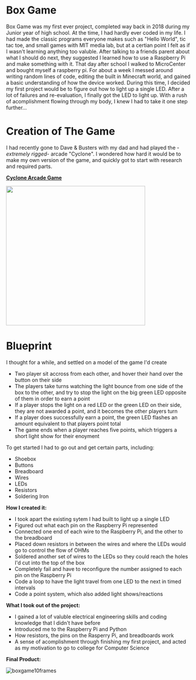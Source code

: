 # Box Game
Box Game was my first ever project, completed way back in 2018 during my Junior year of high school. At the time, I had hardly ever coded in my life. I had made the classic programs everyone makes such as "Hello World", tic tac toe, and small games with MIT media lab, but at a certian point I felt as if I wasn't learning anything too valuble. After talking to a friends parent about what I should do next, they suggested I learned how to use a Raspberry Pi and make something with it. That day after school I walked to MicroCenter and bought myself a raspberry pi. For about a week I messed around writing random lines of code, editing the built in Minecraft world, and gained a basic understanding of how the device worked. During this time, I decided my first project would be to figure out how to light up a single LED. After a lot of failures and re-evaluation, I finally got the LED to light up. With a rush of acomplishment flowing through my body, I knew I had to take it one step further...

# Creation of The Game
I had recently gone to Dave & Busters with my dad and had played the -*extremely rigged*- arcade "Cyclone". I wondered how hard it would be to make my own version of the game, and quickly got to start with research and required parts. 

**[Cyclone Arcade Game](https://www.betson.com/amusement-products/cyclone/)**

<img src="https://user-images.githubusercontent.com/75161978/150029734-cc76dd88-059a-4117-aa4b-8dcea232e890.gif" width="380">

# Blueprint
I thought for a while, and settled on a model of the game I'd create
- Two player sit accross from each other, and hover their hand over the button on their side
- The players take turns watching the light bounce from one side of the box to the other, and try to stop the light on the big green LED opposite of them in order to earn a point
- If a player stops the light on a red LED or the green LED on their side, they are not awarded a point, and it becomes the other players turn
- If a player does successfully earn a point, the green LED flashes an amount equivalent to that players point total
- The game ends when a player reaches five points, which triggers a short light show for their enoyment


To get started I had to go out and get certain parts, including:
- Shoebox
- Buttons
- Breadboard
- Wires
- LEDs
- Resistors
- Soldering Iron


**How I created it:**
- I took apart the existing sytem I had built to light up a single LED
- Figured out what each pin on the Raspberry Pi represented
- Connected one end of each wire to the Raspberry Pi, and the other to the breadboard
- Placed down resistors in between the wires and where the LEDs would go to control the flow of OHMs
- Soldered another set of wires to the LEDs so they could reach the holes I'd cut into the top of the box
- Completely fail and have to reconfigure the number assigned to each pin on the Raspberry Pi
- Code a loop to have the light travel from one LED to the next in timed intervals
- Code a point system, which also added light shows/reactions

**What I took out of the project:**
- I gained a lot of valuble electrical engineering skills and coding knowledge that I didn't have before
- Introduced me to the Raspberry Pi and Python
- How resistors, the pins on the Rasperry Pi, and breadboards work
- A sense of acomplishment through finishing my first project, and acted as my motivation to go to college for Computer Science

**Final Product:**

![boxgame10frames](https://user-images.githubusercontent.com/75161978/150026568-e0e3128b-62fe-46e0-8622-36bca743b56f.gif)
